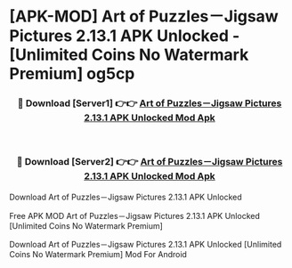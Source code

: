 # [APK-MOD] Art of Puzzles－Jigsaw Pictures 2.13.1 APK Unlocked - [Unlimited Coins No Watermark Premium] og5cp



<div align="center">
<h3>🔴 Download [Server1] 👉👉 <a href="https://momento.my/?title=Art_of_Puzzles－Jigsaw_Pictures_2.13.1_APK_Unlocked">Art of Puzzles－Jigsaw Pictures 2.13.1 APK Unlocked Mod Apk</a></h3><br>

<h3>🔴 Download [Server2] 👉👉 <a href="https://momento.my/?title=Art_of_Puzzles－Jigsaw_Pictures_2.13.1_APK_Unlocked">Art of Puzzles－Jigsaw Pictures 2.13.1 APK Unlocked Mod Apk</a></h3>
</div>



Download Art of Puzzles－Jigsaw Pictures 2.13.1 APK Unlocked 

Free APK MOD Art of Puzzles－Jigsaw Pictures 2.13.1 APK Unlocked [Unlimited Coins No Watermark Premium]

Download Art of Puzzles－Jigsaw Pictures 2.13.1 APK Unlocked [Unlimited Coins No Watermark Premium] Mod For Android
